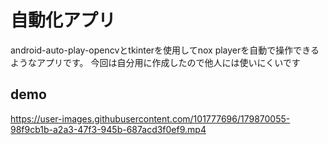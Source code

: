 # 自動化アプリ
android-auto-play-opencvとtkinterを使用してnox playerを自動で操作できるようなアプリです。
今回は自分用に作成したので他人には使いにくいです

## demo

https://user-images.githubusercontent.com/101777696/179870055-98f9cb1b-a2a3-47f3-945b-687acd3f0ef9.mp4

